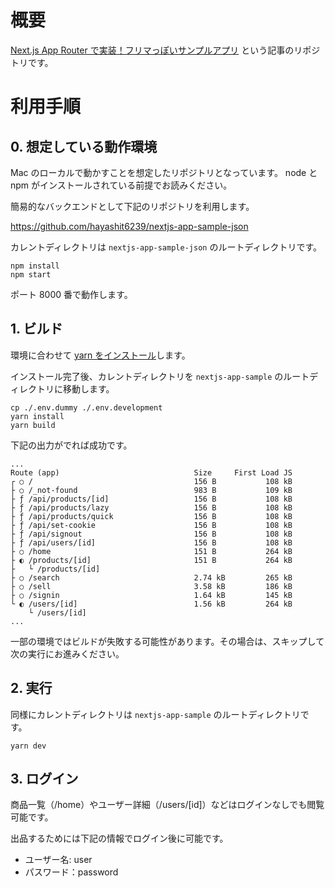 # 概要

[Next.js App Router で実装！フリマっぽいサンプルアプリ](https://zenn.dev/t_hayashi/articles/e7917167b68a6b) という記事のリポジトリです。

# 利用手順

## 0. 想定している動作環境

Mac のローカルで動かすことを想定したリポジトリとなっています。
node と npm がインストールされている前提でお読みください。

簡易的なバックエンドとして下記のリポジトリを利用します。

https://github.com/hayashit6239/nextjs-app-sample-json

カレントディレクトリは `nextjs-app-sample-json` のルートディレクトリです。

```terminal
npm install
npm start
```

ポート 8000 番で動作します。

## 1. ビルド

環境に合わせて [yarn をインストール](https://classic.yarnpkg.com/lang/en/docs/install/#mac-stable)します。

インストール完了後、カレントディレクトリを `nextjs-app-sample` のルートディレクトリに移動します。

```terminal
cp ./.env.dummy ./.env.development
yarn install
yarn build
```

下記の出力がでれば成功です。

```
...
Route (app)                              Size     First Load JS
┌ ○ /                                    156 B           108 kB
├ ○ /_not-found                          983 B           109 kB
├ ƒ /api/products/[id]                   156 B           108 kB
├ ƒ /api/products/lazy                   156 B           108 kB
├ ƒ /api/products/quick                  156 B           108 kB
├ ƒ /api/set-cookie                      156 B           108 kB
├ ƒ /api/signout                         156 B           108 kB
├ ƒ /api/users/[id]                      156 B           108 kB
├ ○ /home                                151 B           264 kB
├ ◐ /products/[id]                       151 B           264 kB
├   └ /products/[id]
├ ○ /search                              2.74 kB         265 kB
├ ○ /sell                                3.58 kB         186 kB
├ ○ /signin                              1.64 kB         145 kB
└ ◐ /users/[id]                          1.56 kB         264 kB
    └ /users/[id]
...
```

一部の環境ではビルドが失敗する可能性があります。その場合は、スキップして次の実行にお進みください。

## 2. 実行

同様にカレントディレクトリは `nextjs-app-sample` のルートディレクトリです。

```terminal
yarn dev
```

## 3. ログイン

商品一覧（/home）やユーザー詳細（/users/[id]）などはログインなしでも閲覧可能です。

出品するためには下記の情報でログイン後に可能です。

- ユーザー名: user
- パスワード：password
